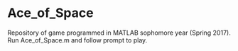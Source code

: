 # Ace_of_Space
Repository of game programmed in MATLAB sophomore year (Spring 2017).
Run Ace_of_Space.m and follow prompt to play.
